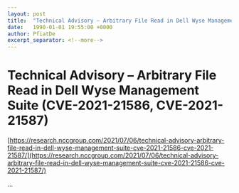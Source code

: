 ```yaml
---
layout: post
title:  "Technical Advisory – Arbitrary File Read in Dell Wyse Management Suite (CVE-2021-21586, CVE-2021-21587)"
date:   1990-01-01 19:55:00 +0000
author: PfiatDe
excerpt_separator: <!--more-->
---
```


# Technical Advisory – Arbitrary File Read in Dell Wyse Management Suite (CVE-2021-21586, CVE-2021-21587)

[https://research.nccgroup.com/2021/07/06/technical-advisory-arbitrary-file-read-in-dell-wyse-management-suite-cve-2021-21586-cve-2021-21587/](https://research.nccgroup.com/2021/07/06/technical-advisory-arbitrary-file-read-in-dell-wyse-management-suite-cve-2021-21586-cve-2021-21587/)

...
<!--more-->
